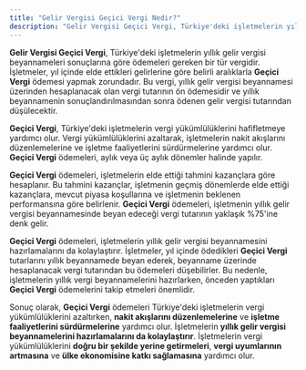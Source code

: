 ```yaml
---
title: "Gelir Vergisi Geçici Vergi Nedir?"
description: "Gelir Vergisi Geçici Vergi, Türkiye'deki işletmelerin yıllık gelir vergisi beyannameleri sonuçlarına göre ödemeleri gereken bir tür vergidir"
---
```


**Gelir Vergisi Geçici Vergi**, Türkiye'deki işletmelerin yıllık gelir vergisi beyannameleri sonuçlarına göre ödemeleri gereken bir tür vergidir. İşletmeler, yıl içinde elde ettikleri gelirlerine göre belirli aralıklarla **Geçici Vergi** ödemesi yapmak zorundadır. Bu vergi, yıllık gelir vergisi beyannamesi üzerinden hesaplanacak olan vergi tutarının ön ödemesidir ve yıllık beyannamenin sonuçlandırılmasından sonra ödenen gelir vergisi tutarından düşülecektir.

**Geçici Vergi**, Türkiye'deki işletmelerin vergi yükümlülüklerini hafifletmeye yardımcı olur. Vergi yükümlülüklerini azaltarak, işletmelerin nakit akışlarını düzenlemelerine ve işletme faaliyetlerini sürdürmelerine yardımcı olur. **Geçici Vergi** ödemeleri, aylık veya üç aylık dönemler halinde yapılır.

**Geçici Vergi** ödemeleri, işletmelerin elde ettiği tahmini kazançlara göre hesaplanır. Bu tahmini kazançlar, işletmenin geçmiş dönemlerde elde ettiği kazançlara, mevcut piyasa koşullarına ve işletmenin beklenen performansına göre belirlenir. **Geçici Vergi** ödemeleri, işletmenin yıllık gelir vergisi beyannamesinde beyan edeceği vergi tutarının yaklaşık %75'ine denk gelir.

**Geçici Vergi** ödemeleri, işletmelerin yıllık gelir vergisi beyannamesini hazırlamalarını da kolaylaştırır. İşletmeler, yıl içinde ödedikleri **Geçici Vergi** tutarlarını yıllık beyannamede beyan ederek, beyanname üzerinde hesaplanacak vergi tutarından bu ödemeleri düşebilirler. Bu nedenle, işletmelerin yıllık vergi beyannamelerini hazırlarken, önceden yaptıkları **Geçici Vergi** ödemelerini takip etmeleri önemlidir.

Sonuç olarak, **Geçici Vergi** ödemeleri Türkiye'deki işletmelerin vergi yükümlülüklerini azaltırken, **nakit akışlarını düzenlemelerine** ve **işletme faaliyetlerini sürdürmelerine** yardımcı olur. İşletmelerin **yıllık gelir vergisi beyannamelerini hazırlamalarını da kolaylaştırır**. İşletmelerin vergi yükümlülüklerini **doğru bir şekilde yerine getirmeleri**, **vergi uyumlarının artmasına** ve **ülke ekonomisine katkı sağlamasına** yardımcı olur.
